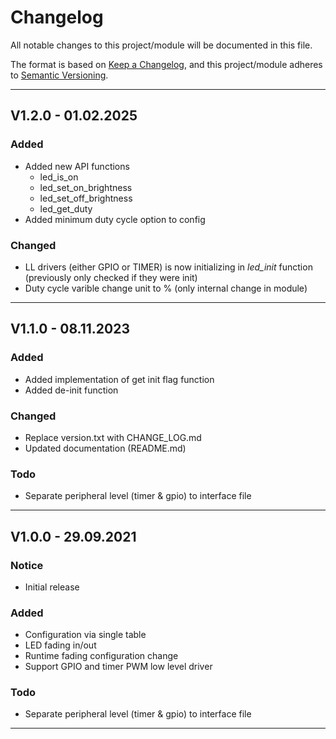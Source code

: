 # Changelog
All notable changes to this project/module will be documented in this file.

The format is based on [Keep a Changelog](https://keepachangelog.com/en/1.0.0/),
and this project/module adheres to [Semantic Versioning](https://semver.org/spec/v2.0.0.html).

---
## V1.2.0 - 01.02.2025

### Added
 - Added new API functions
    + led_is_on              
    + led_set_on_brightness  
    + led_set_off_brightness 
    + led_get_duty        
 - Added minimum duty cycle option to config    

### Changed
 - LL drivers (either GPIO or TIMER) is now initializing in *led_init* function (previously only checked if they were init)
 - Duty cycle varible change unit to % (only internal change in module)

---
## V1.1.0 - 08.11.2023

### Added
 - Added implementation of get init flag function
 - Added de-init function

### Changed
 - Replace version.txt with CHANGE_LOG.md
 - Updated documentation (README.md)

### Todo
 - Separate peripheral level (timer & gpio) to interface
   file

---
## V1.0.0 - 29.09.2021

### Notice
 - Initial release

### Added
 - Configuration via single table
 - LED fading in/out
 - Runtime fading configuration change
 - Support GPIO and timer PWM low level driver

### Todo
 - Separate peripheral level (timer & gpio) to interface
   file

---
